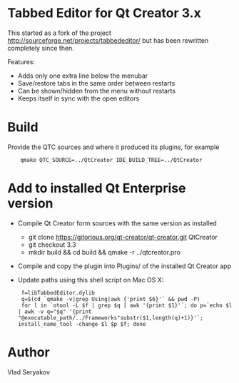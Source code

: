# Tabbed Editor for Qt Creator 3.x

This started as a fork of the project http://sourceforge.net/projects/tabbededitor/
but has been rewritten completely since then.

Features:
 - Adds only one extra line below the menubar
 - Save/restore tabs in the same order between restarts
 - Can be shown/hidden from the menu without restarts
 - Keeps itself in sync with the open editors

# Build

Provide the QTC sources and where it produced its plugins, for example

        qmake QTC_SOURCE=../QtCreator IDE_BUILD_TREE=../QtCreator

# Add to installed Qt Enterprise version

 - Compile Qt Creator form sources with the same version as installed 
   - git clone https://gitorious.org/qt-creator/qt-creator.git QtCreator
   - git checkout 3.3
   - mkdir build && cd build && qmake -r ../qtcreator.pro
 - Compile and copy the plugin into Plugins/ of the installed Qt Creator app
 - Update paths using this shell script on Mac OS X:

	    f=libTabbedEditor.dylib	
	    q=$(cd `qmake -v|grep Using|awk {'print $6}'` && pwd -P)
	    for l in `otool -L $f | grep $q | awk '{print $1}'`; do p=`echo $l | awk -v q="$q" '{print "@executable_path/../Frameworks"substr($1,length(q)+1)}'`; install_name_tool -change $l $p $f; done


# Author
Vlad Seryakov
